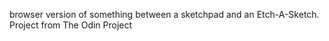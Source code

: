 browser version of something between a sketchpad and an Etch-A-Sketch. Project from The Odin Project
